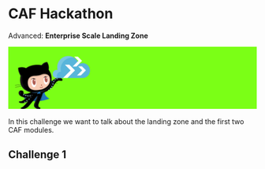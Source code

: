 # CAF Hackathon

Advanced: **Enterprise Scale Landing Zone**

![CAF Hackathon Header](/media/caf-hackathon-header.png)

In this challenge we want to talk about the landing zone and the first two CAF modules.

## Challenge 1